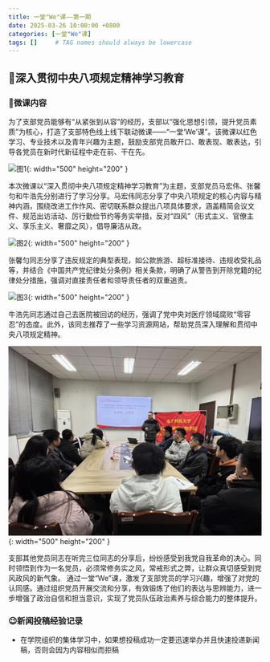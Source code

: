 ```yaml
---
title: 一堂"We"课——第一期
date: 2025-03-26 10:00:00 +0800
categories: [一堂"We"课]
tags: []     # TAG names should always be lowercase
---
```

## 🫡深入贯彻中央八项规定精神学习教育

### 🤩微课内容

为了支部党员能够有“从紧张到从容”的经历，支部以“强化思想引领，提升党员素质”为核心，打造了支部特色线上线下联动微课——“一堂‘We’课”。该微课以红色学习、专业技术以及青年兴趣为主题，鼓励支部党员敢开口、敢表现、敢表达，引导各党员在新时代新征程中走在前、干在先。

![图1](assets/img/2023-03-31/1.png){: width="500" height="200" }

本次微课以“深入贯彻中央八项规定精神学习教育”为主题，支部党员马宏伟、张馨匀和牛浩先分别进行了学习分享。马宏伟同志分享了中央八项规定的核心内容与精神内涵，围绕改进工作作风、密切联系群众提出八项具体要求，涵盖精简会议文件、规范出访活动、厉行勤俭节约等务实举措，反对“四风”（形式主义、官僚主义、享乐主义、奢靡之风），倡导廉洁从政。

![图2](assets/img/2023-03-31/2.png){: width="500" height="200" }

张馨匀同志分享了违反规定的典型表现，如公款旅游、超标准接待、违规收受礼品等，并结合《中国共产党纪律处分条例》相关条款，明确了从警告到开除党籍的纪律处分措施，强调对直接责任者和领导责任者的双重追责。

![图3](assets/img/2023-03-31/3.png){: width="500" height="200" }

牛浩先同志通过自己去医院被回访的经历，强调了党中央对医疗领域腐败“零容忍”的态度。此外，该同志推荐了一些学习资源网站，帮助党员深入理解和贯彻中央八项规定精神。

![图3](assets/img/2023-03-31/4.png){: width="500" height="200" }

支部其他党员同志在听完三位同志的分享后，纷纷感受到我党自我革命的决心。同时领悟到作为一名党员，必须常修务实之风，常戒形式之弊，让群众真切感受到党风政风的新气象。
通过一堂“We”课，激发了支部党员的学习兴趣，增强了对党的认同感。通过组织党员开展交流和分享，有效锻炼了他们的表达与思辨能力，进一步增强了政治自信和担当意识，实现了党员队伍政治素养与综合能力的整体提升。

### 😉新闻投稿经验记录

- 在学院组织的集体学习中，如果想投稿成功一定要迅速举办并且快速投递新闻稿，否则会因为内容相似而拒稿
